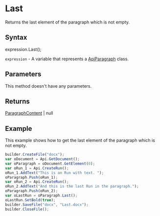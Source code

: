 # Last

Returns the last element of the paragraph which is not empty.

## Syntax

expression.Last();

`expression` - A variable that represents a [ApiParagraph](../ApiParagraph.md) class.

## Parameters

This method doesn't have any parameters.

## Returns

[ParagraphContent](../../../Enumerations/ParagraphContent.md) &#124; null

## Example

This example shows how to get the last element of the paragraph which is not empty.

```javascript
builder.CreateFile("docx");
var oDocument = Api.GetDocument();
var oParagraph = oDocument.GetElement(0);
var oRun_1 = Api.CreateRun();
oRun_1.AddText("This is an Run with text. ");
oParagraph.Push(oRun_1);
var oRun_2 = Api.CreateRun();
oRun_2.AddText("And this is the last Run in the paragraph.");
oParagraph.Push(oRun_2);
var oLastRun = oParagraph.Last();
oLastRun.SetBold(true);
builder.SaveFile("docx", "Last.docx");
builder.CloseFile();
```